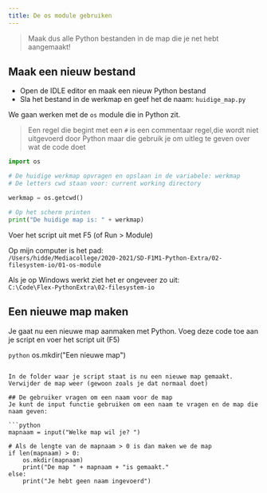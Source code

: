 ```yaml
---
title: De os module gebruiken
---
```


> Maak dus alle Python bestanden in de map die je net hebt aangemaakt!

## Maak een nieuw bestand
* Open de IDLE editor en maak een nieuw Python bestand 
* Sla het bestand in de werkmap en geef het de naam: `huidige_map.py`

We gaan werken met de `os` module die in Python zit.
> Een regel die begint met een `#` is een commentaar regel,die wordt niet uitgevoerd door Python maar die gebruik je om uitleg te geven over wat de code doet

```python
import os

# De huidige werkmap opvragen en opslaan in de variabele: werkmap
# De letters cwd staan voor: current working directory

werkmap = os.getcwd()

# Op het scherm printen
print("De huidige map is: " + werkmap)

``` 

Voer het script uit met F5 (of Run > Module) 

Op mijn computer is het pad:  
`/Users/hidde/Mediacollege/2020-2021/SD-F1M1-Python-Extra/02-filesystem-io/01-os-module`

Als je op Windows werkt ziet het er ongeveer zo uit:  
`C:\Code\Flex-PythonExtra\02-filesystem-io`

## Een nieuwe map maken

Je gaat nu een nieuwe map aanmaken met Python. 
Voeg deze code toe aan je script en voer het script uit (F5)

```python```
os.mkdir("Een nieuwe map")
```

In de folder waar je script staat is nu een nieuwe map gemaakt.
Verwijder de map weer (gewoon zoals je dat normaal doet)

## De gebruiker vragen om een naam voor de map
Je kunt de input functie gebruiken om een naam te vragen en de map die naam geven:

```python
mapnaam = input("Welke map wil je? ")

# Als de lengte van de mapnaam > 0 is dan maken we de map
if len(mapnaam) > 0:
    os.mkdir(mapnaam)
    print("De map " + mapnaam + "is gemaakt."
else:
    print("Je hebt geen naam ingevoerd")
```

